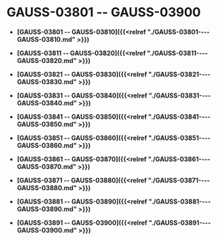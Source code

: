 # GAUSS-03801 -- GAUSS-03900<a name="ZH-CN_TOPIC_0302072954"></a>

-   **[GAUSS-03801 -- GAUSS-03810]({{<relref "./GAUSS-03801----GAUSS-03810.md" >}})**  

-   **[GAUSS-03811 -- GAUSS-03820]({{<relref "./GAUSS-03811----GAUSS-03820.md" >}})**  

-   **[GAUSS-03821 -- GAUSS-03830]({{<relref "./GAUSS-03821----GAUSS-03830.md" >}})**  

-   **[GAUSS-03831 -- GAUSS-03840]({{<relref "./GAUSS-03831----GAUSS-03840.md" >}})**  

-   **[GAUSS-03841 -- GAUSS-03850]({{<relref "./GAUSS-03841----GAUSS-03850.md" >}})**  

-   **[GAUSS-03851 -- GAUSS-03860]({{<relref "./GAUSS-03851----GAUSS-03860.md" >}})**  

-   **[GAUSS-03861 -- GAUSS-03870]({{<relref "./GAUSS-03861----GAUSS-03870.md" >}})**  

-   **[GAUSS-03871 -- GAUSS-03880]({{<relref "./GAUSS-03871----GAUSS-03880.md" >}})**  

-   **[GAUSS-03881 -- GAUSS-03890]({{<relref "./GAUSS-03881----GAUSS-03890.md" >}})**  

-   **[GAUSS-03891 -- GAUSS-03900]({{<relref "./GAUSS-03891----GAUSS-03900.md" >}})**  


